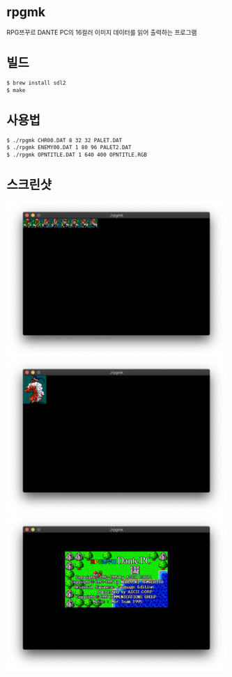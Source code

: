 # rpgmk
RPG쯔꾸르 DANTE PC의 16컬러 이미지 데이터를 읽어 출력하는 프로그램

# 빌드
```sh
$ brew install sdl2
$ make
```

# 사용법
```sh
$ ./rpgmk CHR00.DAT 8 32 32 PALET.DAT
$ ./rpgmk ENEMY00.DAT 1 80 96 PALET2.DAT
$ ./rpgmk OPNTITLE.DAT 1 640 400 OPNTITLE.RGB
```

# 스크린샷

![example_01.png](example_01.png)
![example_02.png](example_02.png)
![example_03.png](example_03.png)
